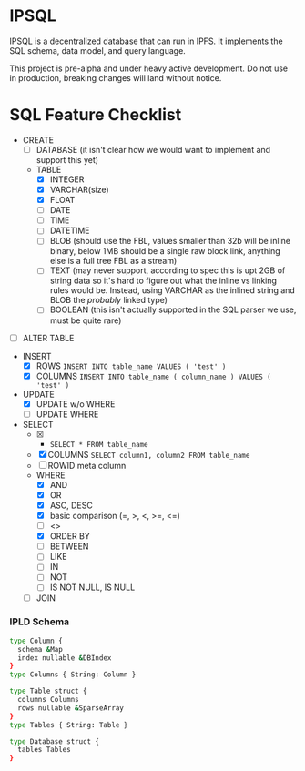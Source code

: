 # IPSQL

IPSQL is a decentralized database that can run in IPFS. It implements the SQL schema, data model,
and query language.

This project is pre-alpha and under heavy active development. Do not use in production, breaking
changes will land without notice.

# SQL Feature Checklist

- CREATE
  - [ ] DATABASE (it isn't clear how we would want to implement and support this yet)
  - TABLE
    - [x] INTEGER
    - [x] VARCHAR(size)
    - [x] FLOAT
    - [ ] DATE
    - [ ] TIME
    - [ ] DATETIME
    - [ ] BLOB (should use the FBL, values smaller than 32b will be inline binary, below 1MB should
                be a single raw block link, anything else is a full tree FBL as a stream)
    - [ ] TEXT (may never support, according to spec this is upt 2GB of string data so it's hard
                to figure out what the inline vs linking rules would be. Instead, using VARCHAR
                as the inlined string and BLOB the *probably* linked type)
    - [ ] BOOLEAN (this isn't actually supported in the SQL parser we use, must be quite rare)
- [ ] ALTER TABLE
- INSERT
  - [x] ROWS `INSERT INTO table_name VALUES ( 'test' )`
  - [x] COLUMNS `INSERT INTO table_name ( column_name ) VALUES ( 'test' )`
- UPDATE
  - [x] UPDATE w/o WHERE
  - [ ] UPDATE WHERE
- SELECT
  - [x] * `SELECT * FROM table_name`
  - [x] COLUMNS `SELECT column1, column2 FROM table_name`
  - [ ] ROWID meta column
  - WHERE
    - [x] AND
    - [x] OR
    - [x] ASC, DESC
    - [x] basic comparison (=, >, <, >=, <=)
    - [ ] <>
    - [x] ORDER BY
    - [ ] BETWEEN
    - [ ] LIKE
    - [ ] IN
    - [ ] NOT
    - [ ] IS NOT NULL, IS NULL
  - [ ] JOIN

### IPLD Schema

```sh
type Column {
  schema &Map
  index nullable &DBIndex
}
type Columns { String: Column }

type Table struct {
  columns Columns
  rows nullable &SparseArray
}
type Tables { String: Table }

type Database struct {
  tables Tables
}
```
